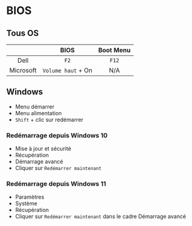 # BIOS

## Tous OS

|           |        BIOS        | Boot Menu |
|:---------:|:------------------:|:---------:|
|   Dell    |        `F2`        |   `F12`   |
| Microsoft | `Volume haut` + On |    N/A    |

## Windows

- Menu démarrer
- Menu alimentation
- `Shift` + clic sur redémarrer

### Redémarrage depuis Windows 10

- Mise à jour et sécurité
- Récupération
- Démarrage avancé
- Cliquer sur `Redémarrer maintenant`

### Redémarrage depuis Windows 11

- Paramètres
- Système
- Récupération
- Cliquer sur `Redémarrer maintenant` dans le cadre Démarrage avancé
